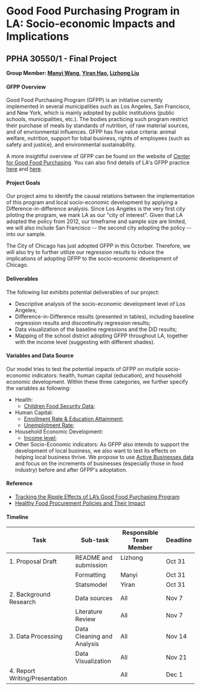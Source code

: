 # Good Food Purchasing Program in LA: Socio-economic Impacts and Implications
## PPHA 30550/1 - Final Project
**Group Member: [Manyi Wang](@manyiw), [Yiran Hao](@chiertu), [Lizhong Liu](@Lizhong-Liu)**


#### GFPP Overview
Good Food Purchasing Program (GFPP) is an initiative currently implemented in several municipalities such as Los Angeles, San Francisco, and New York, which is mainly adopted by public institutions (public schools, municipalities, etc.). The bodies practicing such program restrict their purchase of meals by standards of nutrition, of raw material sources, and of envrionmental influences. GFPP has five value criteria: animal welfare, nutrition, support for lobal business, rights of employees (such as safety and justice), and environmental sustainability. 

A more insightful overview of GFPP can be found on the website of [Center for Good Food Purchasing](https://goodfoodpurchasing.org/program-overview/). You can also find details of LA's GFPP practice [here](http://goodfoodla.org/good-food/) and [here](https://achieve.lausd.net/Page/11672).


#### Project Goals
Our project aims to identify the causal relations between the implementation of this program and local socio-economic development by applying a Difference-in-difference analysis. Since Los Angeles is the very first city piloting the program, we mark LA as our "city of interest". Given that LA adopted the policy from 2012, our timeframe and sample size are limited, we will also include San Francisco -- the second city adopting the policy -- into our sample.

The City of Chicago has just adopted GFPP in this Octorber. Therefore, we will also try to further utilize our regression results to induce the implications of adopting GFPP to the socio-economic development of Chicago.


#### Deliverables
The following list exhibits potential deliverables of our project:
- Descriptive analysis of the socio-economic development level of Los Angeles;
- Difference-in-Difference results (presented in tables), including baseline regression results and discontinuity regression results;
- Data visualization of the baseline regressions and the DiD results;
- Mapping of the school district adopting GFPP throughout LA, together with the income level (suggesting with different shades).


#### Variables and Data Source
Our model tries to test the potential impacts of GFPP on mutiple socio-economic indicators: health, human capital (education), and household economic development. Within these three categories, we further specify the variables as following:
- Health:
  - [Children Food Security Data](http://www.publichealth.lacounty.gov/ha/HA_DATA_TRENDS.htm#Child);
- Human Capital:
  - [Enrollment Rate & Education Attainment](https://www.census.gov/data/developers/data-sets/acs-5year.html);
  - [Unemplotment Rate](https://www.census.gov/data/developers/data-sets/acs-5year.html);
- Household Economic Development:
  - [Income level](https://www.census.gov/data/developers/data-sets/acs-5year.html);
- Other Socio-Economic indicators:
  As GFPP also intends to support the development of local business, we also want to test its effects on helping local business thrive. We propose to use [Active Businesses data](https://data.lacity.org/A-Prosperous-City/Listing-of-Active-Businesses/6rrh-rzua) and focus on the increments of businesses (especially those in food industry) before and after GFPP's adoptation.
  
  
#### Reference
- [Tracking the Ripple Effects of LA’s Good Food Purchasing Program](http://www.policylink.org/equity-in-action/la-good-food-purchasing-program)
- [Healthy Food Procurement Policies and Their Impact](https://www.ncbi.nlm.nih.gov/pmc/articles/PMC3986994/)
  
#### Timeline
  
  
  | Task                           | Sub-task                   | Responsible Team Member | Deadline |
  | ------------------------------ | -------------------------- | ----------------------- | -------- |
  | 1. Proposal Draft              | README and submission      | Lizhong                 | Oct 31   |
  |                                | Formatting                 | Manyi                   | Oct 31   |
  |                                | Statsmodel                 | Yiran                   | Oct 31   |
  | 2. Background Research         | Data sources               | All                     | Nov 7    |
  |                                | Literature Review          | All                     | Nov 7    |
  | 3. Data Processing             | Data Cleaning and Analysis | All                     | Nov 14   |
  |                                | Data Visualization         | All                     | Nov 21   |
  | 4. Report Writing/Presentation |                            | All                     | Dec 1    |
